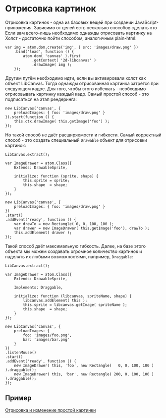 Отрисовка картинок
==================

Отрисовка картинок - одна из базовых вещей при создании JavaScript-приложения. Зависимо от целей есть несколько способов сделать это
Если вам всего-лишь необходимо однажды отрисовать картинку на Холст - достаточно пойти способом, аналогичным plain-html:

	var img = atom.dom.create('img', { src: 'images/draw.png' })
		.bind('load', function () {
			atom.dom( 'canvas' ).first
				.getContext( '2d-libcanvas' )
				.drawImage( img );
		});

Другим путём необходимо идти, если вы активировали холст как объект LibCanvas. Тогда однажды отрисованная картинка затрётся при следующем кадре.
Для того, чтобы этого избежать - необходимо отрисовывать картинку каждый кадр. Самый простой способ - это подписаться на этап рендеринга:

	new LibCanvas('canvas', {
		preloadImages: { foo: 'images/draw.png' }
	}).start(function () {
		this.ctx.drawImage( this.getImage('foo') );
	});

Но такой способ не даёт расширяемости и гибкости. Самый корректный способ - это создать специальный `Drawable` объект для отрисовки картинок:

	LibCanvas.extract();

	var ImageDrawer = atom.Class({
		Extends: DrawableSprite,

		initialize: function (sprite, shape) {
			this.sprite = sprite;
			this.shape  = shape;
		}
	});

	new LibCanvas('canvas', {
		preloadImages: { foo: 'images/draw.png' }
	})
	.start()
	.addEvent('ready', function () {
		var drawTo = new Rectangle( 0, 0, 100, 100 );
		var drawer = new ImageDrawer( this.getImage('foo'), drawTo );
		this.addElement( drawer );
	});

Такой способ даёт максимальную гибкость. Далее, на базе этого объекта мы можем создавать огромное количество картинок и наделять их любыми возможностями, например, `Draggable`:

	LibCanvas.extract();

	var ImageDrawer = atom.Class({
		Extends: DrawableSprite,

		Implements: Draggable,

		initialize: function (libcanvas, spriteName, shape) {
			libcanvas.addElement( this );
			this.sprite = libcanvas.getImage( spriteName );
			this.shape  = shape;
		}
	});

	new LibCanvas('canvas', {
		preloadImages: {
			foo: 'images/foo.png',
			bar: 'images/bar.png'
		}
	})
	.listenMouse()
	.start()
	.addEvent('ready', function () {
		new ImageDrawer( this, 'foo', new Rectangle(   0, 0, 100, 100 ) ).draggable();
		new ImageDrawer( this, 'bar', new Rectangle( 200, 0, 100, 100 ) ).draggable();
	});

## Пример

[Отрисовка и изменение простой картинки](libcanvas.github.com/ui/plain-image.html)